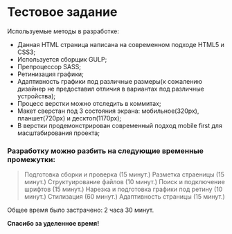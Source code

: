 # Тестовое задание 

Используемые методы в разработке:

  - Данная HTML страница написана на современном подходе HTML5 и CSS3;
  - Используется сборщик GULP;
  - Препроцессор SASS;
  - Ретинизация графики;
  - Адаптивность графики под различные размеры(к сожалению дизайнер не предоставил отличия в вариантах под различные устройства);
  - Процесс верстки можно отследить в коммитах;
  - Макет сверстан под 3 состояния экрана: мобильное(320px), планшет(720px) и десктоп(1170px);
  - В верстки продемонстрирован современный подход mobile first для масштабирования проекта;

### Разработку можно разбить на следующие временные промежутки:
> Подготовка сборки и проверка (15 минут.)
> Разметка страеницы (15 минут.)
> Структуирование файлов (10 минут.)
> Поиск и подключение шрифтов (15 минут.)
> Нарезка и подготовка графики под ретину (10 минут.)
> Стилизация (60 минут.)
> Адаптивность страницы (15 минут.)

Общее время было застрачено: 2 часа 30 минут.

**Спасибо за уделенное время!**